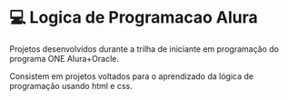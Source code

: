 # :computer: Logica de Programacao Alura
Projetos desenvolvidos durante a trilha de iniciante em programação do programa ONE Alura+Oracle. 

Consistem em projetos voltados para o aprendizado da lógica de programação usando html e css.
